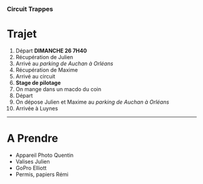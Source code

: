 ### Circuit Trappes
# Trajet

1. Départ **DIMANCHE 26 7H40**
2. Récupération de Julien
3. Arrivé au *parking de Auchan à Orléans*
4. Récupération de Maxime
5. Arrivé au circuit
6. **Stage de pilotage**
7. On mange dans un macdo du coin
8. Départ
9. On dépose Julien et Maxime au *parking de Auchan à Orléans*
10. Arrivée à Luynes

---

# A Prendre
- Appareil Photo Quentin
- Valises Julien
- GoPro Elliott
- Permis, papiers Rémi
